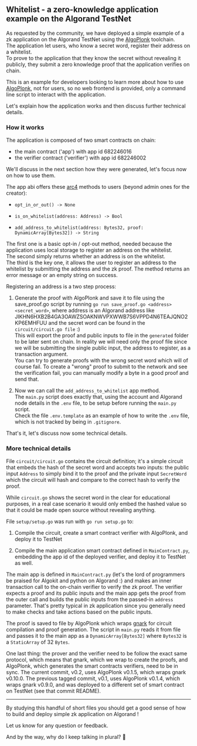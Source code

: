 ## Whitelist - a zero-knowledge application example on the Algorand TestNet

As requested by the community, we have deployed a simple example of a zk application on the Algorand TestNet using the [AlgoPlonk](https://github.com/giuliop/algoplonk) toolchain.
<br>
The application let users, who know a secret word, register their address on a whitelist.
<br>
To prove to the application that they know the secret without revealing it publicly, they submit a zero knowledge proof that the application verifies on chain.

This is an example for developers looking to learn more about how to use [AlgoPlonk](https://github.com/giuliop/algoplonk), not for users, so no web frontend is provided, only a command line script to interact with the application.

Let's explain how the application works and then discuss further technical details.

### How it works

The application is composed of two smart contracts on chain:
* the main contract ('app') with app id 682246016
* the verifier contract ('verifier') with app id 682246002

We'll discuss in the next section how they were generated, let's focus now on how to use them.

The app abi offers these [arc4](https://github.com/algorandfoundation/ARCs/blob/main/ARCs/arc-0004.md) methods to users (beyond admin ones for the creator):
* `opt_in_or_out() -> None`

* `is_on_whitelist(address: Address) -> Bool`

* `add_address_to_whitelist(address: Bytes32, proof: DynamicArray[Bytes32]) -> String`

The first one is a basic opt-in / opt-out method, needed because the application uses local storage to register an address on the whitelist.
<br>The second simply returns whether an address is on the whitelist.
<br>The third is the key one, it allows the user to register an address to the whitelist by submitting the address and the zk proof. The method returns an error message or an empty string on success.

Registering an address is a two step process:
1. Generate the proof with AlgoPlonk and save it to file using the save_proof.go script by running `go run save_proof.go <address> <secret_word>`, where address is an Algorand address like JIKHN6HXB2B4GA3OAWZSOAKNWVPXWWB7S6VPPD4N6TEAJQNO2KP6EMHFUU and the secret word can be found in the `circuit/circuit.go file` :)
<br>This will export the proof and public inputs to file in the `generated` folder to be later sent on chain. In reality we will need only the proof file since we will be submitting the single public input, the address to register, as a transaction argument.
<br>You can try to generate proofs with the wrong secret word which will of course fail. To create a "wrong" proof to submit to the network and see the verification fail, you can manually modify a byte in a good proof and send that.

2. Now we can call the `add_address_to_whitelist` app method.
<br>The `main.py` script does exactly that, using the account and Algorand node details in the `.env` file, to be setup before running the `main.py` script.
<br>Check the file `.env.template` as an example of how to write the `.env` file, which is not tracked by being in `.gitignore`.

That's it, let's discuss now some technical details.

### More technical details

File `circuit/circuit.go` contains the circuit definition; it's a simple circuit that embeds the hash of the secret word and accepts two inputs: the public input `Address` to simply bind it to the proof and the private input `SecretWord` which the circuit will hash and compare to the correct hash to verify the proof.

While `circuit.go` shows the secret word in the clear for educational purposes, in a real case scenario it would only embed the hashed value so that it could be made open source without revealing anything.

File `setup/setup.go` was run with `go run setup.go` to:
1. Compile the circuit, create a smart contract verifier with AlgoPlonk, and deploy it to TestNet

2. Compile the main application smart contract defined in `MainContract.py`, embedding the app id of the deployed verifier, and deploy it to TestNet as well.

The main app is defined in `MainContract.py` (let's the lord of programmers be praised for Algokit and python on Algorand :) and makes an inner transaction call to the on-chain verifier to verify the zk proof. The verifier expects a proof and its public inputs and the main app gets the proof from the outer call and builds the public inputs from the passed-in `address` parameter. That's pretty typical in zk application since you generally need to make checks and take actions based on the public inputs.

The proof is saved to file by AlgoPlonk which wraps [gnark](https://github.com/Consensys/gnark) for circuit compilation and proof generation.
The script in `main.py` reads it from file and passes it to the main app as a `DynamicArray[Bytes32]` where `Bytes32` is a `StaticArray` of 32 `Bytes`.

One last thing: the prover and the verifier need to be follow the exact same protocol, which means that gnark, which we wrap to create the proofs, and AlgoPlonk, which generates the smart contracts verifiers, need to be in sync.
The current commit, v0.2, uses AlgoPlonk v0.1.5, which wraps gnark v0.10.0.
The previous tagged commit, v0.1, uses AlgoPlonk v0.1.4, which wraps gnark v0.9.0, and was deployed to a different set of smart contract on TestNet (see that commit README).

---

By studying this handful of short files you should get a good sense of how to build and deploy simple zk application on Algorand !

Let us know for any question or feedback.

And by the way, why do I keep talking in plural? 🤪
